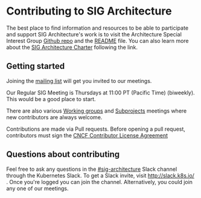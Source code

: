 # Contributing to SIG Architecture
The best place to find information and resources to be able to participate and support SIG Architecture's work is to visit the  Architecture Special Interest Group [Github repo](https://github.com/kubernetes/community/tree/master/sig-architecture) and the  [README](https://github.com/kubernetes/community/tree/master/sig-architecture) file.
You can also learn more about the [SIG Architecture Charter](https://github.com/kubernetes/community/blob/master/sig-architecture/charter.md) following the link.

## Getting started
Joining the [mailing list](https://groups.google.com/forum/#!forum/kubernetes-sig-architecture) will get you invited to our meetings.

Our Regular SIG Meeting is Thursdays at 11:00 PT (Pacific Time) (biweekly). This would be a good place to start.

There are also various [Working groups](https://github.com/kubernetes/community/tree/master/sig-architecture#working-groups) and [Subprojects](https://github.com/kubernetes/community/tree/master/sig-architecture#subprojects) meetings where new contributors are always welcome.

Contributions are made via Pull requests.  Before opening a pull request, contributors must sign the [CNCF Contributor License Agreement](https://github.com/kubernetes/community/blob/master/CLA.md)


## Questions about contributing
Feel free to ask any questions in the [#sig-architecture](https://kubernetes.slack.com/archives/C5P3FE08M) 
Slack channel through the Kubernetes Slack. To get a Slack invite, visit http://slack.k8s.io/ . Once you're logged you can join the channel. Alternatively, you could join any one of our meetings.
